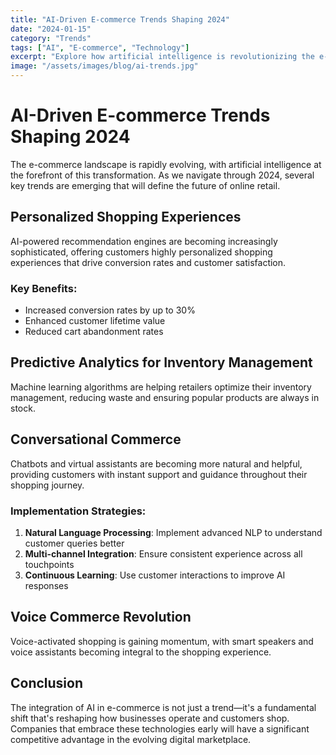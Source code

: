 ```yaml
---
title: "AI-Driven E-commerce Trends Shaping 2024"
date: "2024-01-15"
category: "Trends"
tags: ["AI", "E-commerce", "Technology"]
excerpt: "Explore how artificial intelligence is revolutionizing the e-commerce landscape in 2024."
image: "/assets/images/blog/ai-trends.jpg"
---
```


# AI-Driven E-commerce Trends Shaping 2024

The e-commerce landscape is rapidly evolving, with artificial intelligence at the forefront of this transformation. As we navigate through 2024, several key trends are emerging that will define the future of online retail.

## Personalized Shopping Experiences

AI-powered recommendation engines are becoming increasingly sophisticated, offering customers highly personalized shopping experiences that drive conversion rates and customer satisfaction.

### Key Benefits:
- Increased conversion rates by up to 30%
- Enhanced customer lifetime value
- Reduced cart abandonment rates

## Predictive Analytics for Inventory Management

Machine learning algorithms are helping retailers optimize their inventory management, reducing waste and ensuring popular products are always in stock.

## Conversational Commerce

Chatbots and virtual assistants are becoming more natural and helpful, providing customers with instant support and guidance throughout their shopping journey.

### Implementation Strategies:
1. **Natural Language Processing**: Implement advanced NLP to understand customer queries better
2. **Multi-channel Integration**: Ensure consistent experience across all touchpoints
3. **Continuous Learning**: Use customer interactions to improve AI responses

## Voice Commerce Revolution

Voice-activated shopping is gaining momentum, with smart speakers and voice assistants becoming integral to the shopping experience.

## Conclusion

The integration of AI in e-commerce is not just a trend—it's a fundamental shift that's reshaping how businesses operate and customers shop. Companies that embrace these technologies early will have a significant competitive advantage in the evolving digital marketplace.
